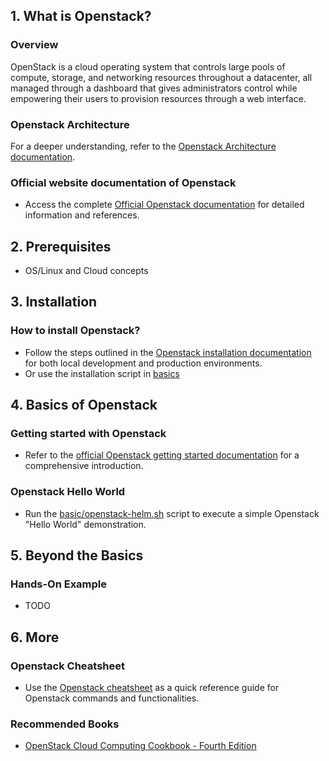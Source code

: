 ## 1. What is Openstack?

### Overview

OpenStack is a cloud operating system that controls large pools of compute, storage, and networking resources throughout a datacenter, all managed through a dashboard that gives administrators control while empowering their users to provision resources through a web interface.

### Openstack Architecture

For a deeper understanding, refer to the [Openstack Architecture documentation](https://www.openstack.org/openstack-map).

### Official website documentation of Openstack

- Access the complete [Official Openstack documentation](https://docs.openstack.org/2023.2/) for detailed information and references.

## 2. Prerequisites

- OS/Linux and Cloud concepts

## 3. Installation

### How to install Openstack?

- Follow the steps outlined in the [Openstack installation documentation](https://docs.openstack.org/2023.2/install/) for both local development and production environments.
- Or use the installation script in [basics](./basics/)

## 4. Basics of Openstack

### Getting started with Openstack

- Refer to the [official Openstack getting started documentation](https://docs.openstack.org/install-guide/get-started-with-openstack.html) for a comprehensive introduction.

### Openstack Hello World

- Run the [basic/openstack-helm.sh](./basic/openstack-helm.sh) script to execute a simple Openstack "Hello World" demonstration.

## 5. Beyond the Basics

### Hands-On Example

- TODO

## 6. More

### Openstack Cheatsheet

- Use the [Openstack cheatsheet](https://ubuntu.com/openstack/openstack-cheat-sheet) as a quick reference guide for Openstack commands and functionalities.

### Recommended Books

- [OpenStack Cloud Computing Cookbook - Fourth Edition](https://a.co/d/34FukGa)
